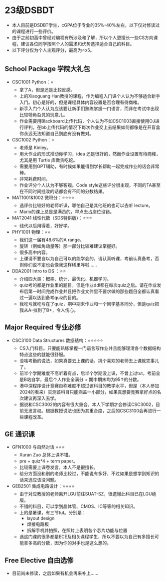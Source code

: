 # 23级DSBDT

- 本人目前是DSDBT学生，cGPA位于专业的35%-40%左右，以下仅对修读过的课程进行一些评价。
- 由于之前初高中曾经对编程有所涉及和了解，所以个人更擅长一些CS方向课程，建议各位同学按照个人的需求和优势选择适合自己的科目。
- 以下评分仅为个人主观评分，最高为⭐x5。

## School Package 学院大礼包

- CSC1001 Python：⭐
  - 拿了A，但是还是比较反感。
  - 上的Xiaoguang Han教授的课程，作为编程入门课个人认为不够适合新手入门。初心是好的，但是课程具体内容设置是否合理有待商榷。
  - 新手入门个人认为应该要让新手们熟练掌握一门语言，而非在考试中出现比较犄角旮旯的玩意儿。
  - 作业需要用Blackboard上传代码，个人认为不如CSC1003直接使用OJ进行评判。在bb上传代码的情况下每次作业交上去结果如何都像是在开盲盒你永远无法知道自己到底有没有做对。
- CSC1002 Python：⭐
  - 老师是 Kinley。
  - 用大作业的形式推动你学习，idea 还是很好的，然而作业设置有待商榷，尤其是用 Turtle 库做贪吃蛇。
  - 需要用到GPT辅助，有时候如果能得到学长帮助一起完成作业的话会非常棒。
  - 非常耗费时间。
  - 作业评分个人认为不够客观。Code style这些评分很主观，不同的TA甚至在不同时间批改的话都会有不同的分数结果。
- MAT1001&1002 微积分：⭐⭐⭐⭐
  - 选评价比较好的老师听课，哪怕自己是其他班的也可以去听 lecture。
  - Mario的课上总是是满员的，早点去占座位没错。
- MAT2041 线性代数（SDS特供版）：⭐⭐⭐
  - 线代以后用得着，好好学。
- PHY1001 物理：⭐⭐
  - 我们这一届有48.6%的A range。
  - 旋转（例如角动量等）那一部分比较难建议掌握好。
  - 很多高中内容。
  - 上课请不要自以为自己可以的能学会的，请认真听课，考前认真备考，否则你们说不定也会像我这样稀里哗啦……
- DDA2001 Intro to DS ：⭐⭐
  - 介绍四大类：概率、统计、最优化、机器学习。
  - quiz考的都是作业里的题目，但是作业ddl都在每次quiz之后。请在作业发布后第一时间完成作业并且把作业文件里不要求做的那些题目全都认真看过一遍以达到备考quiz的目的。
  - 我吃亏就吃亏在了quiz，期中期末作业和一个同学基本同分，但是quiz把我从A-拉到了B+，令人伤心。

## Major Required 专业必修

- CSC3100 Data Structures 数据结构：⭐⭐⭐⭐⭐
  - CS入门科目。只要能熟练掌握一门语言写作业并且能够理清各个数据结构特点这些的就能很舒服。
  - 没啥考勤的说法，如果真要去上课的话，挑个喜欢的老师去上课就完事儿了。
  - 前半个学期难度不高听着有点，后半个学期没上课，不曾上过tut，考前全是B站自学，最后个人作业全满分 + 期中期末均为95↑的分数。
  - 港中深程序设计竞赛自称难度不超过该科目的教学水平，但是（本人参加2024的看来）实测该科目只能涵盖一小部分，如果真想要竞赛拿好点的名次建议再深入去学。
  - 据说和CSC3002的内容有很大重合。本人下学期才会修读CSC3002，目前无发言权。根据教授说法也因为其重合度，之后的CSC3100会再进行一些课程改革。



## GE 通识课
- GFN1000 与自然对话 ⭐⭐⭐
  - Xuran Zuo 总体上课不错。
  - pre + quiz*4 + term paper。
  - 比较需要上课卷发言，本人不是很擅长。
  - 给分方面没和别的老师比较过，不能说有多好，不过如果是想学到知识的话来选应该没问题。
- GEB2501 集成电路设计：⭐⭐⭐⭐
  - 由于对应教授的老师离开LGU前往SUAT-SZ，很遗憾此科目已在LGU绝版。
  - 不错的科目，可以学到晶体管、CMOS、IC等等的相关知识。
  - 上的是暑课，有三节tut。分别是：
    - layout design
    - 焊接电路板
    - 拆解手机并拍照，在照片上表明各个芯片功能与位置
  - 选这门课的很多都是ECE及相关课程学生，所以不要以为自己有多擅长可能拿多高的分数，因为你的对手也是这么想的。

## Free Elective 自由选修
- 目前尚未修读，之后如果有机会再来补上……